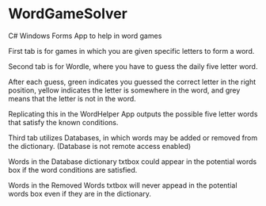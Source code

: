 # WordGameSolver

C# Windows Forms App to help in word games 

First tab is for games in which you are given specific letters to form a word.

Second tab is for Wordle, where you have to guess the daily five letter word. 

  After each guess, green indicates you guessed the correct letter in the right position, yellow indicates the letter is somewhere in the word,
  and grey means that the letter is not in the word.
  
  Replicating this in the WordHelper App outputs the possible five letter words that satisfy the known conditions.
  
 
 Third tab utilizes Databases, in which words may be added or removed from the dictionary. (Database is not remote access enabled)
 
  Words in the Database dictionary txtbox could appear in the potential words box if the word conditions are satisfied. 
  
  Words in the Removed Words txtbox will never appead in the potential words box even if they are in the dictionary.
